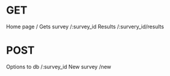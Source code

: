 # GET

Home page    /
Gets survey  /:survey_id
Results      /:survery_id/results


# POST
Options to db  /:survey_id
New survey     /new

